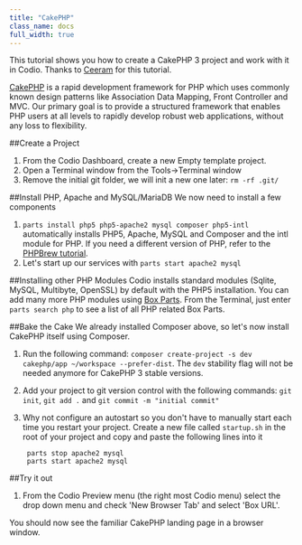 ```yaml
---
title: "CakePHP"
class_name: docs
full_width: true
---
```



This tutorial shows you how to create a CakePHP 3 project and work with it in Codio. Thanks to [Ceeram](http://ceeram.github.io/) for this tutorial.

[CakePHP](http://cakephp.org) is a rapid development framework for PHP which uses commonly known design patterns like Association Data Mapping, Front Controller and MVC. Our primary goal is to provide a structured framework that enables PHP users at all levels to rapidly develop robust web applications, without any loss to flexibility. 

##Create a Project

1. From the Codio Dashboard, create a new Empty template project.
1. Open a Terminal window from the Tools->Terminal window
1. Remove the initial git folder, we will init a new one later: `rm -rf .git/`


##Install PHP, Apache and MySQL/MariaDB
We now need to install a few components

1. `parts install php5 php5-apache2 mysql composer php5-intl` automatically installs PHP5, Apache, MySQL and Composer and the intl module for PHP. If you need a different version of PHP, refer to the [PHPBrew tutorial](../php-brew).
1. Let's start up our services with `parts start apache2 mysql`

##Installing other PHP Modules
Codio installs standard modules (Sqlite, MySQL, Multibyte, OpenSSL) by default with the PHP5 installation. You can add many more PHP modules using [Box Parts](/docs/boxes/box-parts). From the Terminal, just enter `parts search php` to see a list of all PHP related Box Parts.

##Bake the Cake
We already installed Composer above, so let's now install CakePHP itself using Composer.

1. Run the following command: `composer create-project -s dev cakephp/app ~/workspace --prefer-dist`. The `dev` stability flag will not be needed anymore for CakePHP 3 stable versions.
1. Add your project to git version control with the following commands: `git init`, `git add .` and `git commit -m "initial commit"`
1. Why not configure an autostart so you don't have to manually start each time you restart your project. Create a new file called `startup.sh` in the root of your project and copy and paste the following lines into it

        parts stop apache2 mysql
        parts start apache2 mysql

##Try it out

1. From the Codio Preview menu (the right most Codio menu) select the drop down menu and check 'New Browser Tab' and select 'Box URL'.

You should now see the familiar CakePHP landing page in a browser window.
